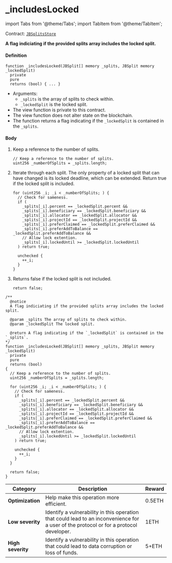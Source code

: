 # _includesLocked

import Tabs from '@theme/Tabs';
import TabItem from '@theme/TabItem';

Contract: [`JBSplitsStore`](/v4/deprecated/v3/api/contracts/jbsplitsstore/README.md)​‌

<Tabs>
<TabItem value="Step by step" label="Step by step">

**A flag indiciating if the provided splits array includes the locked split.**

#### Definition

```
function _includesLocked(JBSplit[] memory _splits, JBSplit memory _lockedSplit)
  private
  pure
  returns (bool) { ... }
```

* Arguments:
  * `_splits` is the array of splits to check within.
  * `_lockedSplit` is the locked split.
* The view function is private to this contract.
* The view function does not alter state on the blockchain.
* The function returns a flag indicating if the `_lockedSplit` is contained in the `_splits`.

#### Body

1.  Keep a reference to the number of splits.

    ```
    // Keep a reference to the number of splits.
    uint256 _numberOfSplits = _splits.length;
    ```

2.  Iterate through each split. The only property of a locked split that can have changed is its locked deadline, which can be extended. Return true if the locked split is included.

    ```
    for (uint256 _i; _i < _numberOfSplits; ) {
      // Check for sameness.
      if (
        _splits[_i].percent == _lockedSplit.percent &&
        _splits[_i].beneficiary == _lockedSplit.beneficiary &&
        _splits[_i].allocator == _lockedSplit.allocator &&
        _splits[_i].projectId == _lockedSplit.projectId &&
        _splits[_i].preferClaimed == _lockedSplit.preferClaimed &&
        _splits[_i].preferAddToBalance == _lockedSplit.preferAddToBalance &&
        // Allow lock extention.
        _splits[_i].lockedUntil >= _lockedSplit.lockedUntil
      ) return true;

      unchecked {
        ++_i;
      }
    }
    ```

3.  Returns false if the locked split is not included.

    ```
    return false;
    ```

</TabItem>

<TabItem value="Code" label="Code">

```
/**
  @notice
  A flag indiciating if the provided splits array includes the locked split.

  @param _splits The array of splits to check within.
  @param _lockedSplit The locked split.

  @return A flag indicating if the `_lockedSplit` is contained in the `_splits`.
*/
function _includesLocked(JBSplit[] memory _splits, JBSplit memory _lockedSplit)
  private
  pure
  returns (bool)
{
  // Keep a reference to the number of splits.
  uint256 _numberOfSplits = _splits.length;

  for (uint256 _i; _i < _numberOfSplits; ) {
    // Check for sameness.
    if (
      _splits[_i].percent == _lockedSplit.percent &&
      _splits[_i].beneficiary == _lockedSplit.beneficiary &&
      _splits[_i].allocator == _lockedSplit.allocator &&
      _splits[_i].projectId == _lockedSplit.projectId &&
      _splits[_i].preferClaimed == _lockedSplit.preferClaimed &&
      _splits[_i].preferAddToBalance == _lockedSplit.preferAddToBalance &&
      // Allow lock extention.
      _splits[_i].lockedUntil >= _lockedSplit.lockedUntil
    ) return true;

    unchecked {
      ++_i;
    }
  }

  return false;
}
```

</TabItem>

<TabItem value="Bug bounty" label="Bug bounty">

| Category          | Description                                                                                                                            | Reward |
| ----------------- | -------------------------------------------------------------------------------------------------------------------------------------- | ------ |
| **Optimization**  | Help make this operation more efficient.                                                                                               | 0.5ETH |
| **Low severity**  | Identify a vulnerability in this operation that could lead to an inconvenience for a user of the protocol or for a protocol developer. | 1ETH   |
| **High severity** | Identify a vulnerability in this operation that could lead to data corruption or loss of funds.                                        | 5+ETH  |

</TabItem>
</Tabs>
